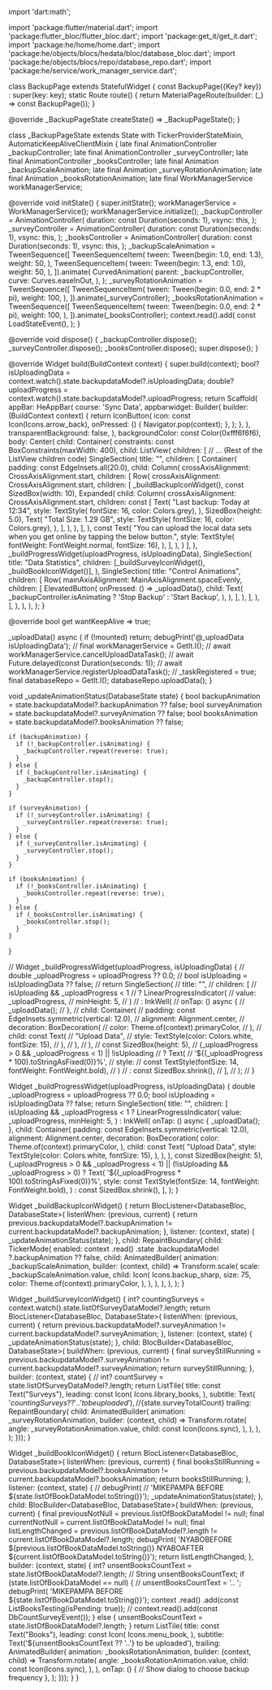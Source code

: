 import 'dart:math';

import 'package:flutter/material.dart';
import 'package:flutter_bloc/flutter_bloc.dart';
import 'package:get_it/get_it.dart';
import 'package:he/home/home.dart';
import 'package:he/objects/blocs/hedata/bloc/database_bloc.dart';
import 'package:he/objects/blocs/repo/database_repo.dart';
import 'package:he/service/work_manager_service.dart';

class BackupPage extends StatefulWidget {
const BackupPage({Key? key}) : super(key: key);
static Route<void> route() {
return MaterialPageRoute(builder: (_) => const BackupPage());
}

@override
_BackupPageState createState() => _BackupPageState();
}

class _BackupPageState extends State<BackupPage>
with TickerProviderStateMixin, AutomaticKeepAliveClientMixin<BackupPage> {
late final AnimationController _backupController;
late final AnimationController _surveyController;
late final AnimationController _booksController;
late final Animation<double> _backupScaleAnimation;
late final Animation<double> _surveyRotationAnimation;
late final Animation<double> _booksRotationAnimation;
late final WorkManagerService workManagerService;

@override
void initState() {
super.initState();
workManagerService = WorkManagerService();
workManagerService.initialize();
_backupController = AnimationController(
duration: const Duration(seconds: 1),
vsync: this,
);
_surveyController = AnimationController(
duration: const Duration(seconds: 1),
vsync: this,
);
_booksController = AnimationController(
duration: const Duration(seconds: 1),
vsync: this,
);
_backupScaleAnimation = TweenSequence<double>([
TweenSequenceItem<double>(
tween: Tween<double>(begin: 1.0, end: 1.3),
weight: 50,
),
TweenSequenceItem<double>(
tween: Tween<double>(begin: 1.3, end: 1.0),
weight: 50,
),
]).animate(
CurvedAnimation(
parent: _backupController,
curve: Curves.easeInOut,
),
);
_surveyRotationAnimation = TweenSequence<double>([
TweenSequenceItem<double>(
tween: Tween(begin: 0.0, end: 2 * pi),
weight: 100,
),
]).animate(_surveyController);
_booksRotationAnimation = TweenSequence<double>([
TweenSequenceItem<double>(
tween: Tween(begin: 0.0, end: 2 * pi),
weight: 100,
),
]).animate(_booksController);
context.read<DatabaseBloc>().add(
const LoadStateEvent(),
);
}

@override
void dispose() {
_backupController.dispose();
_surveyController.dispose();
_booksController.dispose();
super.dispose();
}

@override
Widget build(BuildContext context) {
super.build(context);
bool? isUploadingData =
context.watch<DatabaseBloc>().state.backupdataModel?.isUploadingData;
double? uploadProgress =
context.watch<DatabaseBloc>().state.backupdataModel?.uploadProgress;
return Scaffold(
appBar: HeAppBar(
course: 'Sync Data',
appbarwidget: Builder(
builder: (BuildContext context) {
return IconButton(
icon: const Icon(Icons.arrow_back),
onPressed: () {
Navigator.pop(context);
},
);
},
),
transparentBackground: false,
),
backgroundColor: const Color(0xfff6f6f6),
body: Center(
child: Container(
constraints: const BoxConstraints(maxWidth: 400),
child: ListView(
children: [
// ... (Rest of the ListView children code)
SingleSection(
title: "",
children: [
Container(
padding: const EdgeInsets.all(20.0),
child: Column(
crossAxisAlignment: CrossAxisAlignment.start,
children: [
Row(
crossAxisAlignment: CrossAxisAlignment.start,
children: [
_buildBackupIconWidget(),
const SizedBox(width: 10),
Expanded(
child: Column(
crossAxisAlignment: CrossAxisAlignment.start,
children: const [
Text(
"Last backup: Today at 12:34",
style: TextStyle(
fontSize: 16, color: Colors.grey),
),
SizedBox(height: 5.0),
Text(
"Total Size: 1.29 GB",
style: TextStyle(
fontSize: 16, color: Colors.grey),
),
],
),
),
],
),
const Text(
"You can upload the local data sets when you get online by tapping the below button.",
style: TextStyle(
fontWeight: FontWeight.normal, fontSize: 16),
),
],
),
)
],
),
_buildProgressWidget(uploadProgress, isUploadingData),
SingleSection(
title: "Data Statistics",
children: [_buildSurveyIconWidget(), _buildBookIconWidget()],
),
SingleSection(
title: "Control Animations",
children: [
Row(
mainAxisAlignment: MainAxisAlignment.spaceEvenly,
children: [
ElevatedButton(
onPressed: () => _uploadData(),
child: Text(
_backupController.isAnimating
? 'Stop Backup'
: 'Start Backup',
),
),
],
),
],
),
],
),
),
),
);
}

@override
bool get wantKeepAlive => true;

_uploadData() async {
if (!mounted) return;
debugPrint('@_uploadData isUploadingData');
// final workManagerService = GetIt.I<WorkManagerService>();
// await workManagerService.cancelUploadDataTask();
// await Future.delayed(const Duration(seconds: 1));
// await workManagerService.registerUploadDataTask();
// _taskRegistered = true;
final databaseRepo = GetIt.I<DatabaseRepository>();
databaseRepo.uploadData();
}

void _updateAnimationStatus(DatabaseState state) {
bool backupAnimation = state.backupdataModel?.backupAnimation ?? false;
bool surveyAnimation = state.backupdataModel?.surveyAnimation ?? false;
bool booksAnimation = state.backupdataModel?.booksAnimation ?? false;

    if (backupAnimation) {
      if (!_backupController.isAnimating) {
        _backupController.repeat(reverse: true);
      }
    } else {
      if (_backupController.isAnimating) {
        _backupController.stop();
      }
    }

    if (surveyAnimation) {
      if (!_surveyController.isAnimating) {
        _surveyController.repeat(reverse: true);
      }
    } else {
      if (_surveyController.isAnimating) {
        _surveyController.stop();
      }
    }

    if (booksAnimation) {
      if (!_booksController.isAnimating) {
        _booksController.repeat(reverse: true);
      }
    } else {
      if (_booksController.isAnimating) {
        _booksController.stop();
      }
    }
}

// Widget _buildProgressWidget(uploadProgress, isUploadingData) {
//   double _uploadProgress = uploadProgress ?? 0.0;
//   bool isUploading = isUploadingData ?? false;
//   return SingleSection(
//     title: "",
//     children: [
//       isUploading && _uploadProgress < 1
//           ? LinearProgressIndicator(
//               value: _uploadProgress,
//               minHeight: 5,
//             )
//           : InkWell(
//               onTap: () async {
//                 _uploadData();
//               },
//               child: Container(
//                 padding: const EdgeInsets.symmetric(vertical: 12.0),
//                 alignment: Alignment.center,
//                 decoration: BoxDecoration(
//                   color: Theme.of(context).primaryColor,
//                 ),
//                 child: const Text(
//                   "Upload Data",
//                   style: TextStyle(color: Colors.white, fontSize: 15),
//                 ),
//               ),
//             ),
//       const SizedBox(height: 5),
//       (_uploadProgress > 0 && _uploadProgress < 1) || !isUploading
//           ? Text(
//               '${(_uploadProgress * 100).toStringAsFixed(0)}%',
//               style:
//                   const TextStyle(fontSize: 14, fontWeight: FontWeight.bold),
//             )
//           : const SizedBox.shrink(),
//     ],
//   );
// }

Widget _buildProgressWidget(uploadProgress, isUploadingData) {
double _uploadProgress = uploadProgress ?? 0.0;
bool isUploading = isUploadingData ?? false;
return SingleSection(
title: "",
children: [
isUploading && _uploadProgress < 1
? LinearProgressIndicator(
value: _uploadProgress,
minHeight: 5,
)
: InkWell(
onTap: () async {
_uploadData();
},
child: Container(
padding: const EdgeInsets.symmetric(vertical: 12.0),
alignment: Alignment.center,
decoration: BoxDecoration(
color: Theme.of(context).primaryColor,
),
child: const Text(
"Upload Data",
style: TextStyle(color: Colors.white, fontSize: 15),
),
),
),
const SizedBox(height: 5),
(_uploadProgress > 0 && _uploadProgress < 1) ||
(!isUploading && _uploadProgress > 0)
? Text(
'${(_uploadProgress * 100).toStringAsFixed(0)}%',
style:
const TextStyle(fontSize: 14, fontWeight: FontWeight.bold),
)
: const SizedBox.shrink(),
],
);
}

Widget _buildBackupIconWidget() {
return BlocListener<DatabaseBloc, DatabaseState>(
listenWhen: (previous, current) {
return previous.backupdataModel?.backupAnimation !=
current.backupdataModel?.backupAnimation;
},
listener: (context, state) {
_updateAnimationStatus(state);
},
child: RepaintBoundary(
child: TickerMode(
enabled: context
.read<DatabaseBloc>()
.state
.backupdataModel
?.backupAnimation ??
false,
child: AnimatedBuilder(
animation: _backupScaleAnimation,
builder: (context, child) => Transform.scale(
scale: _backupScaleAnimation.value,
child: Icon(
Icons.backup_sharp,
size: 75,
color: Theme.of(context).primaryColor,
),
),
),
),
),
);
}

Widget _buildSurveyIconWidget() {
int? countingSurveys =
context.watch<DatabaseBloc>().state.listOfSurveyDataModel?.length;
return BlocListener<DatabaseBloc, DatabaseState>(
listenWhen: (previous, current) {
return previous.backupdataModel?.surveyAnimation !=
current.backupdataModel?.surveyAnimation;
},
listener: (context, state) {
_updateAnimationStatus(state);
},
child: BlocBuilder<DatabaseBloc, DatabaseState>(
buildWhen: (previous, current) {
final surveyStillRunning =
previous.backupdataModel?.surveyAnimation !=
current.backupdataModel?.surveyAnimation;
return surveyStillRunning;
}, builder: (context, state) {
// int? countSurvey = state.listOfSurveyDataModel?.length;
return ListTile(
title: const Text("Surveys"),
leading: const Icon(
Icons.library_books,
),
subtitle: Text(
'${countingSurveys ?? '..'} to be uploaded'), //${state.surveyTotalCount}
trailing: RepaintBoundary(
child: AnimatedBuilder(
animation: _surveyRotationAnimation,
builder: (context, child) => Transform.rotate(
angle: _surveyRotationAnimation.value,
child: const Icon(Icons.sync),
),
),
),
);
}));
}

Widget _buildBookIconWidget() {
return BlocListener<DatabaseBloc, DatabaseState>(
listenWhen: (previous, current) {
final booksStillRunning = previous.backupdataModel?.booksAnimation !=
current.backupdataModel?.booksAnimation;
return booksStillRunning;
},
listener: (context, state) {
// debugPrint(
//     'MIKEPAMPA BEFORE ${state.listOfBookDataModel.toString()}');
_updateAnimationStatus(state);
},
child: BlocBuilder<DatabaseBloc, DatabaseState>(
buildWhen: (previous, current) {
final previousNotNull = previous.listOfBookDataModel != null;
final currentNotNull = current.listOfBookDataModel != null;
final listLengthChanged = previous.listOfBookDataModel?.length !=
current.listOfBookDataModel?.length;
debugPrint(
'NYABOBEFORE ${previous.listOfBookDataModel.toString()} NYABOAFTER ${current.listOfBookDataModel.toString()}');
return listLengthChanged;
}, builder: (context, state) {
int? unsentBooksCountText = state.listOfBookDataModel?.length;
// String unsentBooksCountText;
if (state.listOfBookDataModel == null) {
// unsentBooksCountText = '.. ';
debugPrint(
'MIKEPAMPA BEFORE ${state.listOfBookDataModel.toString()}');
context
.read<DatabaseBloc>()
.add(const ListBooksTesting(isPending: true));
// context.read<DatabaseBloc>().add(const DbCountSurveyEvent());
} else {
unsentBooksCountText = state.listOfBookDataModel?.length;
}
return ListTile(
title: const Text("Books"),
leading: const Icon(
Icons.menu_book,
),
subtitle: Text('${unsentBooksCountText ?? '..'} to be uploaded'),
trailing: AnimatedBuilder(
animation: _booksRotationAnimation,
builder: (context, child) => Transform.rotate(
angle: _booksRotationAnimation.value,
child: const Icon(Icons.sync),
),
),
onTap: () {
// Show dialog to choose backup frequency
},
);
}));
}
}

